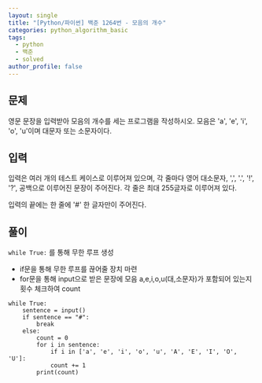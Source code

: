 ```yaml
---
layout: single
title: "[Python/파이썬] 백준 1264번 - 모음의 개수"
categories: python_algorithm_basic
tags:
  - python
  - 백준
  - solved
author_profile: false
---
```

## 문제
영문 문장을 입력받아 모음의 개수를 세는 프로그램을 작성하시오. 모음은 'a', 'e', 'i', 'o', 'u'이며 대문자 또는 소문자이다.

## 입력
입력은 여러 개의 테스트 케이스로 이루어져 있으며, 각 줄마다 영어 대소문자, ',', '.', '!', '?', 공백으로 이루어진 문장이 주어진다. 각 줄은 최대 255글자로 이루어져 있다.

입력의 끝에는 한 줄에 '#' 한 글자만이 주어진다.

## 풀이
`while True:` 를 통해 무한 루프 생성
- if문을 통해 무한 루프를 끊어줄 장치 마련
- for문을 통해 input으로 받은 문장에 모음 a,e,i,o,u(대,소문자)가 포함되어 있는지 횟수 체크하여 count 


```
while True:
	sentence = input()
	if sentence == "#":
		break
	else:
		count = 0
		for i in sentence:
			if i in ['a', 'e', 'i', 'o', 'u', 'A', 'E', 'I', 'O', 'U']:
			count += 1
		print(count)
```



